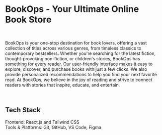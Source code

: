 <h1>BookOps - Your Ultimate Online Book Store</h1>
<br />
<p>BookOps is your one-stop destination for book lovers, offering a vast collection of titles across various genres, from timeless classics to contemporary bestsellers. Whether you're searching for the latest fiction, thought-provoking non-fiction, or children's stories, BookOps has something for every reader. Our user-friendly interface makes it easy to explore, discover, and purchase books with just a few clicks. We also provide personalized recommendations to help you find your next favorite read. At BookOps, we believe in the joy of reading and strive to connect readers with stories that inspire, educate, and entertain.</p>

<br/>
<h2> Tech Stack</h2>
Frontend: React.js and Tailwind CSS 
<br/>
Tools & Platforms: Git, GitHub, VS Code, Figma
